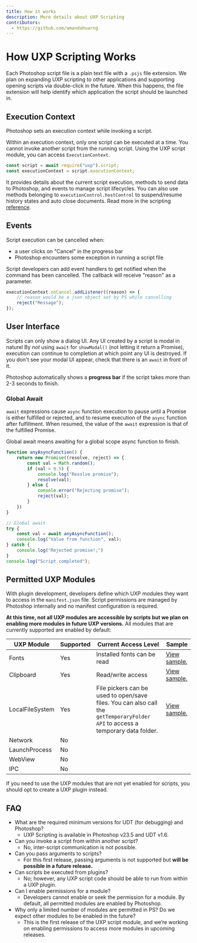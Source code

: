 ```yaml
---
title: How it works
description: More details about UXP Scripting
contributors:
  - https://github.com/amandahuarng
---
```


# How UXP Scripting Works
Each Photoshop script file is a plain text file with a `.psjs` file extension. We plan on expanding UXP scripting to other applications and supporting opening scripts via double-click in the future. When this happens, the file extension will help identify which application the script should be launched in. 

## Execution Context
Photoshop sets an execution context while invoking a script.

Within an execution context, only one script can be executed at a time. You cannot invoke another script from the running script. Using the UXP script module, you can access `ExecutionContext`.

```js
const script = await require("uxp").script;
const executionContext = script.executionContext;
```
It provides details about the current script execution, methods to send data to Photoshop, and events to manage script lifecycles. You can also use methods belonging to `executionControl.hostControl` to suspend/resume history states and auto close documents. Read more in the scripting [reference](../reference/).

## Events
Script execution can be cancelled when: 
* a user clicks on "Cancel" in the progress bar
* Photoshop encounters some exception in running a script file 

Script developers can add event handlers to get notified when the command has been cancelled. The callback will receive "reason" as a parameter. 

```js
executionContext.onCancel.addListener((reason) => {
    // reason would be a json object set by PS while cancelling
    reject("Message");
});
``` 

## User Interface
Scripts can only show a dialog UI. Any UI created by a script is modal in naturel By *not* using `await` for `showModal()` (not letting it return a Promise), execution can continue to completion at which point any UI is destroyed. If you don't see your modal UI appear, check that there is an `await` in front of it.

Photoshop automatically shows a **progress bar** if the script takes more than 2-3 seconds to finish.


### Global Await
`await` expressions cause `async` function execution to pause until a Promise is either fulfilled or rejected, and to resume execution
of the `async` function after fulfillment. When resumed, the value of the `await` expression is that of the fulfilled Promise.

Global await means awaiting for a global scope async function to finish. 

```js
function anyAsyncFunction() {
    return new Promise((resolve, reject) => {
        const val = Math.random();
        if (val > 0.5) {
            console.log("Resolve promise");
            resolve(val);
        } else {
            console.error("Rejecting promise");
            reject(val);
        }
    })
}

// Global await
try {
    const val = await anyAsyncFunction();
    console.log("Value from function", val);
} catch {
    console.log("Rejected promise!;")
}
console.log("Script completed");
```

## Permitted UXP Modules
With plugin development, developers define which UXP modules they want to access in the `manifest.json` file. Script permissions are managed by Photoshop internally and no manifest configuration is required. 

**At this time, not all UXP modules are accessible by scripts but we plan on enabling more modules in future UXP versions.**  All modules that are currently supported are enabled by default:


| UXP Module | Supported | Current Access Level | Sample
| --- | --- | --- | --- | 
| Fonts | Yes | Installed fonts can be read | [View sample.](../samples/index.md#access-installed-fonts) |
| Clipboard | Yes | Read/write access | [View sample.](../samples/index.md#readwrite-to-clipboard)| 
| LocalFileSystem | Yes | File pickers can be used to open/save files. You can also call the ```getTemporaryFolder API``` to access a temporary data folder. | [View sample.](../samples/index.md#access-the-local-filesystem) |
| Network | No |  |
| LaunchProcess | No |  |
| WebView | No |  |
| IPC  | No |  |

If you need to use the UXP modules that are not yet enabled for scripts, you should opt to create a UXP plugin instead. 

## FAQ
* What are the required minimum versions for UDT (for debugging) and Photoshop?
  * UXP Scripting is available in Photoshop v23.5 and UDT v1.6.
* Can you invoke a script from within another script? 
  * No, inter-script communication is not possible. 
* Can you pass arguments to scripts? 
  * For this first release, passing arguments is not supported but **will be possible in a future release.**
* Can scripts be executed from plugins? 
  * No; however, any UXP script code should be able to run from within a UXP plugin.
* Can I enable permissions for a module?
  * Developers cannot enable or seek the permission for a module. By default, all permitted modules are enabled by Photoshop.
* Why only a limited number of modules are permitted in PS? Do we expect other modules to be enabled in the future?
  * This is the first release of the UXP script module, and we’re working on enabling permissions to access more modules in upcoming releases.